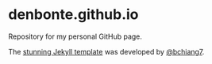 # denbonte.github.io

Repository for my personal GitHub page.

The [stunning Jekyll template](https://github.com/bchiang7/bchiang7.github.io) was developed by [@bchiang7](https://github.com/bchiang7).
